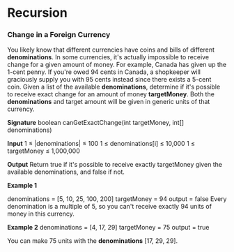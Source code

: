 # **R**ecursion
### Change in a Foreign Currency
You likely know that different currencies have coins and bills of different **denominations**. In some currencies, it's actually impossible to receive change for a given amount of money. For example, Canada has given up the 1-cent penny. If you're owed 94 cents in Canada, a shopkeeper will graciously supply you with 95 cents instead since there exists a 5-cent coin.
Given a list of the available **denominations**, determine if it's possible to receive exact change for an amount of money **targetMoney**. Both the **denominations** and target amount will be given in generic units of that currency.


**Signature**
boolean canGetExactChange(int targetMoney, int[] denominations)


**Input**
1 ≤ |denominations| ≤ 100
1 ≤ denominations[i] ≤ 10,000
1 ≤ targetMoney ≤ 1,000,000


**Output**
Return true if it's possible to receive exactly targetMoney given the available denominations, and false if not.


**Example 1**

denominations = [5, 10, 25, 100, 200]
targetMoney = 94
output = false
Every denomination is a multiple of 5, so you can't receive exactly 94 units of money in this currency.


**Example 2**
denominations = [4, 17, 29]
targetMoney = 75
output = true


You can make 75 units with the **denominations** [17, 29, 29].
